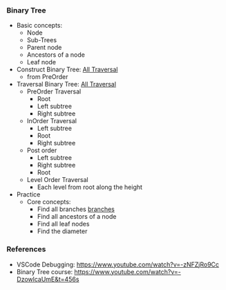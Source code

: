 ### Binary Tree

- Basic concepts:
  - Node
  - Sub-Trees
  - Parent node
  - Ancestors of a node
  - Leaf node
- Construct Binary Tree: [All Traversal](src/trees.ts)
  - from PreOrder
- Traversal Binary Tree: [All Traversal](src/trees.ts)
  - PreOrder Traversal
    - Root
    - Left subtree
    - Right subtree
  - InOrder Traversal
    - Left subtree
    - Root
    - Right subtree
  - Post order
    - Left subtree
    - Right subtree
    - Root
  - Level Order Traversal
    - Each level from root along the height
- Practice
  - Core concepts:
    - Find all branches [branches](src/practice/collections/find_all_branches.ts)
    - Find all ancestors of a node
    - Find all leaf nodes
    - Find the diameter

### References

- VSCode Debugging: https://www.youtube.com/watch?v=-zNFZjRo9Cc
- Binary Tree course: https://www.youtube.com/watch?v=-DzowlcaUmE&t=456s
